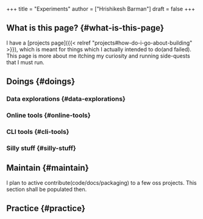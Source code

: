 +++
title = "Experiments"
author = ["Hrishikesh Barman"]
draft = false
+++

## What is this page? {#what-is-this-page}

I have a [projects page]({{< relref "projects#how-do-i-go-about-building" >}}), which is meant for things which I actually intended to do(and failed). This page is more about me itching my curiosity and running side-quests that I must run.


## Doings {#doings}


### Data explorations {#data-explorations}


### Online tools {#online-tools}


### CLI tools {#cli-tools}


### Silly stuff {#silly-stuff}


## Maintain {#maintain}

I plan to active contribute(code/docs/packaging) to a few oss projects. This section shall be populated then.


## Practice {#practice}
